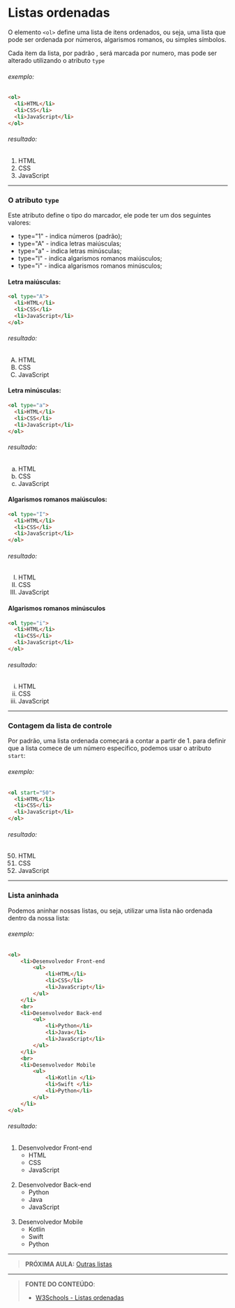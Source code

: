 # Listas ordenadas

O elemento `<ol>` define uma lista de itens ordenados, ou seja, uma lista que pode ser ordenada por números,  algarismos romanos, ou simples símbolos.

Cada item da lista, por padrão , será marcada por numero, mas pode ser alterado utilizando o atributo `type`

###### exemplo:

``` html
<ol>
  <li>HTML</li>
  <li>CSS</li>
  <li>JavaScript</li>
</ol>
```

###### resultado:

<ol>
  <li>HTML</li>
  <li>CSS</li>
  <li>JavaScript</li>
</ol>

---

### O atributo `type`

Este atributo define o tipo do marcador, ele pode ter um dos seguintes valores:

- type="1" - indica números (padrão);
- type="A" - indica letras maiúsculas;
- type="a" - indica letras minúsculas;
- type="I" - indica algarismos romanos maiúsculos; 
- type="i" - indica algarismos romanos minúsculos;

#### Letra maiúsculas:

``` html
<ol type="A">
  <li>HTML</li>
  <li>CSS</li>
  <li>JavaScript</li>
</ol>
```

###### resultado:

<ol type="A">
  <li>HTML</li>
  <li>CSS</li>
  <li>JavaScript</li>
</ol>

#### Letra minúsculas:

``` html
<ol type="a">
  <li>HTML</li>
  <li>CSS</li>
  <li>JavaScript</li>
</ol>
```

###### resultado:

<ol type="a">
  <li>HTML</li>
  <li>CSS</li>
  <li>JavaScript</li>
</ol>

#### Algarismos romanos maiúsculos:

``` html
<ol type="I">
  <li>HTML</li>
  <li>CSS</li>
  <li>JavaScript</li>
</ol>
```

###### resultado:

<ol type="I">
  <li>HTML</li>
  <li>CSS</li>
  <li>JavaScript</li>
</ol>

#### Algarismos romanos minúsculos

``` html
<ol type="i">
  <li>HTML</li>
  <li>CSS</li>
  <li>JavaScript</li>
</ol>
```

###### resultado:

<ol type="i">
  <li>HTML</li>
  <li>CSS</li>
  <li>JavaScript</li>
</ol>

---

### Contagem da lista de controle

Por padrão, uma lista ordenada começará a contar a partir de 1. para definir que a lista comece de um número especifico, podemos usar o atributo `start`:

###### exemplo: 

``` html
<ol start="50">
  <li>HTML</li>
  <li>CSS</li>
  <li>JavaScript</li>
</ol>
```

###### resultado:

<ol start="50">
  <li>HTML</li>
  <li>CSS</li>
  <li>JavaScript</li>
</ol>

---

### Lista aninhada

Podemos aninhar nossas listas, ou seja, utilizar uma lista não ordenada dentro da nossa lista:

###### exemplo:

``` html
<ol>
    <li>Desenvolvedor Front-end
        <ul>
            <li>HTML</li>
            <li>CSS</li>
            <li>JavaScript</li>
        </ul>
    </li>
    <br>
    <li>Desenvolvedor Back-end
        <ul>
            <li>Python</li>
            <li>Java</li>
            <li>JavaScript</li>
        </ul>
    </li>
    <br>
    <li>Desenvolvedor Mobile
        <ul>
            <li>Kotlin </li>
            <li>Swift </li>
            <li>Python</li>
        </ul>
    </li>
</ol>
```

###### resultado:

<ol>
    <li>Desenvolvedor Front-end
        <ul>
            <li>HTML</li>
            <li>CSS</li>
            <li>JavaScript</li>
        </ul>
    </li>
    <br>
    <li>Desenvolvedor Back-end
        <ul>
            <li>Python</li>
            <li>Java</li>
            <li>JavaScript</li>
        </ul>
    </li>
    <br>
    <li>Desenvolvedor Mobile
        <ul>
            <li>Kotlin </li>
            <li>Swift </li>
            <li>Python</li>
        </ul>
    </li>
</ol>

***

> **PRÓXIMA AULA:** [Outras listas](../7.4-outras-listas)

***


> **FONTE DO CONTEÚDO**:
>
> - [W3Schools - Listas ordenadas](https://www.w3schools.com/html/html_lists_ordered.asp)